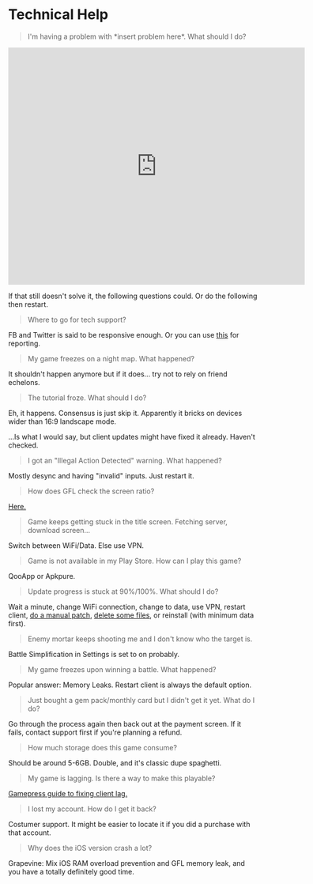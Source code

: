 # Technical Help

>I'm having a problem with \*insert problem here*. What should I do?

<iframe width="600" height="480" src="https://www.youtube.com/embed/p85xwZ_OLX0" frameborder="0" allowfullscreen></iframe>

If that still doesn't solve it, the following questions could. Or do the following then restart.

>Where to go for tech support?

FB and Twitter is said to be responsive enough. Or you can use [this](https://forms.gle/bZNnQeh5sJaD3pim8) for reporting.

>My game freezes on a night map. What happened?

It shouldn't happen anymore but if it does... try not to rely on friend echelons.

>The tutorial froze. What should I do?

Eh, it happens. Consensus is just skip it. Apparently it bricks on devices wider than 16:9 landscape mode.

...Is what I would say, but client updates might have fixed it already. Haven't checked.

>I got an "Illegal Action Detected" warning. What happened?

Mostly desync and having "invalid" inputs. Just restart it.

>How does GFL check the screen ratio?

[Here.](https://www.reddit.com/r/girlsfrontline/comments/fgagxl/weekly_commanders_lounge_march_10_2020/fkegq2v/)

>Game keeps getting stuck in the title screen. Fetching server, download screen...

Switch between WiFi/Data. Else use VPN.

>Game is not available in my Play Store. How can I play this game?

QooApp or Apkpure.

>Update progress is stuck at 90%/100%. What should I do?

Wait a minute, change WiFi connection, change to data, use VPN, restart client, [do a manual patch](https://github.com/lloyddunamis/gfl_manualpatch/blob/main/FullResource_readme), [delete some files](https://twitter.com/Synexcu/status/1310117595094216709?s=19), or reinstall (with minimum data first).

>Enemy mortar keeps shooting me and I don't know who the target is.

Battle Simplification in Settings is set to on probably.

>My game freezes upon winning a battle. What happened?

Popular answer: Memory Leaks. Restart client is always the default option.

>Just bought a gem pack/monthly card but I didn't get it yet. What do I do?

Go through the process again then back out at the payment screen. If it fails, contact support first if you're planning a refund.

>How much storage does this game consume?

Should be around 5-6GB. Double, and it's classic dupe spaghetti.

>My game is lagging. Is there a way to make this playable?

[Gamepress guide to fixing client lag.](https://gamepress.gg/girlsfrontline/fixing-gfl-client-lag-possible-workarounds)

>I lost my account. How do I get it back?

Costumer support. It might be easier to locate it if you did a purchase with that account.

>Why does the iOS version crash a lot?

Grapevine: Mix iOS RAM overload prevention and GFL memory leak, and you have a totally definitely good time.